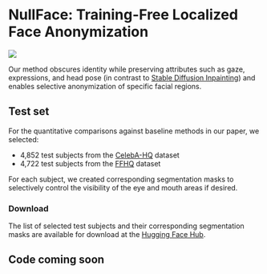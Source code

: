 # NullFace: Training-Free Localized Face Anonymization

![](assets/teaser.svg)

Our method obscures identity while preserving attributes such as gaze, expressions, and head pose (in contrast to [Stable Diffusion Inpainting](https://github.com/CompVis/latent-diffusion)) and enables selective anonymization of specific facial regions.

## Test set

For the quantitative comparisons against baseline methods in our paper, we selected:
- 4,852 test subjects from the [CelebA-HQ](https://github.com/tkarras/progressive_growing_of_gans) dataset
- 4,722 test subjects from the [FFHQ](https://github.com/NVlabs/ffhq-dataset) dataset

For each subject, we created corresponding segmentation masks to selectively control the visibility of the eye and mouth areas if desired.

### Download

The list of selected test subjects and their corresponding segmentation masks are available for download at the [Hugging Face Hub](https://huggingface.co/datasets/hkung/nullface-test-set).

## Code coming soon 